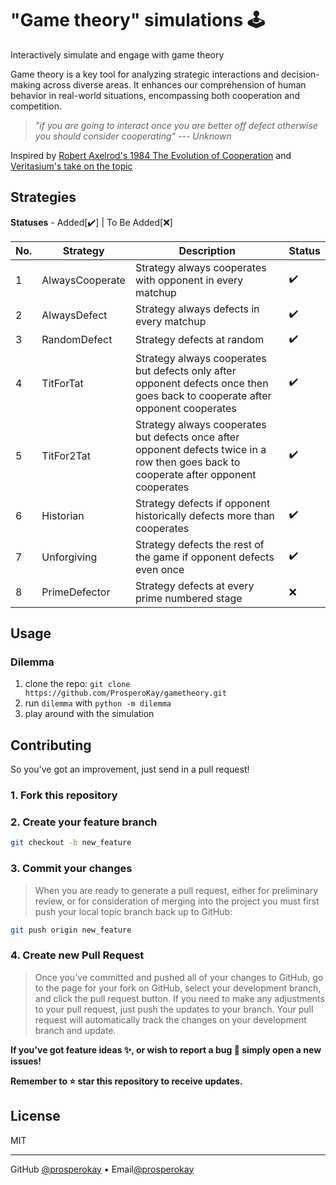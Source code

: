 # "Game theory" simulations 🕹️

Interactively simulate and engage with game theory

Game theory is a key tool for analyzing strategic interactions and decision-making across diverse areas. It enhances our comprehension of human behavior in real-world situations, encompassing both cooperation and competition.

> *"if you are going to interact once you are better off defect otherwise you should consider cooperating"* *--- Unknown*

Inspired by [Robert Axelrod's 1984 The Evolution of Cooperation](https://www.researchgate.net/publication/316766066_Robert_Axelrod's_1984_The_Evolution_of_Cooperation) and [Veritasium's take on the topic](https://youtu.be/mScpHTIi-kM?si=15H8lTjRfC2YoQHG)

<!-- Strategies -->

## Strategies

**Statuses** - Added[✔️]   |   To Be Added[❌]

|No.|Strategy|Description|Status|
|--|--|--|--|
|1| AlwaysCooperate|Strategy always cooperates with opponent in every matchup|✔️|
|2| AlwaysDefect|Strategy always defects in every matchup|✔️|
|3| RandomDefect|Strategy defects at random|✔️|
|4| TitForTat|Strategy always cooperates but defects only after opponent defects once then goes back to cooperate after opponent cooperates|✔️|
|5| TitFor2Tat|Strategy always cooperates but defects once after opponent defects twice in a row then goes back to cooperate after opponent cooperates|✔️|
|6| Historian|Strategy defects if opponent historically defects more than cooperates|✔️|
|7| Unforgiving|Strategy defects the rest of the game if opponent defects even once|✔️|
|8| PrimeDefector|Strategy defects at every prime numbered stage|❌|

<!-- USAGE EXAMPLES -->

## Usage

### Dilemma

1. clone the repo: `git clone https://github.com/ProsperoKay/gametheory.git`
2. run `dilemma` with `python -m dilemma`
3. play around with the simulation

<!-- DEFINITIONS -->

[email]: prosperokay@gmail.com
[profile]: https://github.com/ProsperoKay

<!-- CONTRIBUTING -->
## Contributing

So you've got an improvement, just send in a pull request!

### 1. Fork this repository

### 2. Create your feature branch

```bash
git checkout -b new_feature
```

### 3. Commit your changes

> When you are ready to generate a pull request, either for preliminary review, or for consideration of merging into the project you must first push your local topic branch back up to GitHub:

```bash
git push origin new_feature
```

### 4. Create new Pull Request

> Once you've committed and pushed all of your changes to GitHub, go to the page for your fork on GitHub, select your development branch, and click the pull request button. If you need to make any adjustments to your pull request, just push the updates to your branch. Your pull request will automatically track the changes on your development branch and update.

**If you've got feature ideas ✨, or wish to report a bug 🐛 simply open a new issues!**

**Remember to ⭐ star this repository to receive updates.**

<!-- LICENSE -->
## License

MIT

---
GitHub [@prosperokay][profile] • Email[@prosperokay][email]
